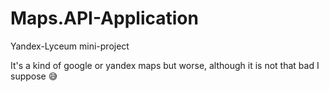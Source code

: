 # Maps.API-Application
Yandex-Lyceum mini-project


It's a kind of google or yandex maps but worse, 
although it is not that bad I suppose 😅
